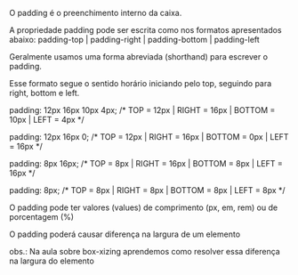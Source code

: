 O padding é o preenchimento interno da caixa.

A propriedade padding pode ser escrita como nos formatos apresentados abaixo:
padding-top | padding-right | padding-bottom | padding-left

Geralmente usamos uma forma abreviada (shorthand) para escrever o padding. 

Esse formato segue o sentido horário iniciando pelo top, seguindo para right, bottom e left.

padding: 12px 16px 10px 4px; /* TOP = 12px | RIGHT = 16px | BOTTOM = 10px | LEFT = 4px */

padding: 12px 16px 0; /* TOP = 12px | RIGHT = 16px | BOTTOM = 0px | LEFT = 16px */

padding: 8px 16px; /* TOP = 8px | RIGHT = 16px | BOTTOM = 8px | LEFT = 16px */

padding: 8px; /* TOP = 8px | RIGHT = 8px | BOTTOM = 8px | LEFT = 8px */

O padding pode ter valores (values) de comprimento (px, em, rem) ou de porcentagem (%)

O padding poderá causar diferença na largura de um elemento

obs.: Na aula sobre box-xizing aprendemos como resolver essa diferença na largura do elemento